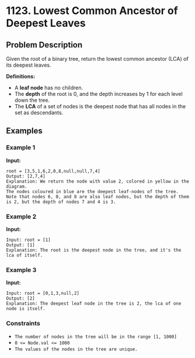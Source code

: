 # 1123. Lowest Common Ancestor of Deepest Leaves

## Problem Description
Given the root of a binary tree, return the lowest common ancestor (LCA) of its deepest leaves.

**Definitions:**
- A **leaf node** has no children.
- The **depth** of the root is 0, and the depth increases by 1 for each level down the tree.
- The **LCA** of a set of nodes is the deepest node that has all nodes in the set as descendants.

## Examples

### Example 1
**Input:**
```plaintext
root = [3,5,1,6,2,0,8,null,null,7,4]
Output: [2,7,4]
Explanation: We return the node with value 2, colored in yellow in the diagram.
The nodes coloured in blue are the deepest leaf-nodes of the tree.
Note that nodes 6, 0, and 8 are also leaf nodes, but the depth of them is 2, but the depth of nodes 7 and 4 is 3.
```

### Example 2
**Input:**
```plaintext
Input: root = [1]
Output: [1]
Explanation: The root is the deepest node in the tree, and it's the lca of itself.
```

### Example 3
**Input:**
```plaintext
Input: root = [0,1,3,null,2]
Output: [2]
Explanation: The deepest leaf node in the tree is 2, the lca of one node is itself.
```


### Constraints
- `The number of nodes in the tree will be in the range [1, 1000]`
- `0 <= Node.val <= 1000`
- `The values of the nodes in the tree are unique.`